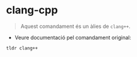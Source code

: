 # clang-cpp

> Aquest comandament és un àlies de `clang++`.

- Veure documentació pel comandament original:

`tldr clang++`
